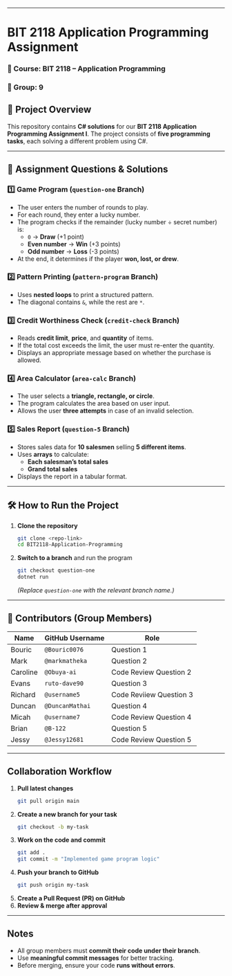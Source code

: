 
---

# **BIT 2118 Application Programming Assignment**  

### **📌 Course:** BIT 2118 – Application Programming  
### **📌 Group:** 9   

## **📖 Project Overview**  
This repository contains **C# solutions** for our **BIT 2118 Application Programming Assignment I**. The project consists of **five programming tasks**, each solving a different problem using C#.  

---

## **📜 Assignment Questions & Solutions**  

### **1️⃣ Game Program (`question-one` Branch)**  
- The user enters the number of rounds to play.  
- For each round, they enter a lucky number.  
- The program checks if the remainder (lucky number ÷ secret number) is:  
  - `0` → **Draw** (+1 point)  
  - **Even number** → **Win** (+3 points)  
  - **Odd number** → **Loss** (-3 points)  
- At the end, it determines if the player **won, lost, or drew**.  

### **2️⃣ Pattern Printing (`pattern-program` Branch)**  
- Uses **nested loops** to print a structured pattern.  
- The diagonal contains `&`, while the rest are `*`.  

### **3️⃣ Credit Worthiness Check (`credit-check` Branch)**  
- Reads **credit limit**, **price**, and **quantity** of items.  
- If the total cost exceeds the limit, the user must re-enter the quantity.  
- Displays an appropriate message based on whether the purchase is allowed.  

### **4️⃣ Area Calculator (`area-calc` Branch)**  
- The user selects a **triangle, rectangle, or circle**.  
- The program calculates the area based on user input.  
- Allows the user **three attempts** in case of an invalid selection.  

### **5️⃣ Sales Report (`question-5` Branch)**  
- Stores sales data for **10 salesmen** selling **5 different items**.  
- Uses **arrays** to calculate:  
  - **Each salesman’s total sales**  
  - **Grand total sales**  
- Displays the report in a tabular format.  

---

## **🛠️ How to Run the Project**  

1. **Clone the repository**  
   ```sh
   git clone <repo-link>
   cd BIT2118-Application-Programming
   ```
2. **Switch to a branch** and run the program  
   ```sh
   git checkout question-one
   dotnet run
   ```
   *(Replace `question-one` with the relevant branch name.)*  

---

## **👥 Contributors (Group Members)**  
| Name | GitHub Username | Role |  
|------|---------------|------|  
| Bouric | `@Bouric0076` | Question 1 |  
| Mark | `@markmatheka` | Question 2 |  
| Caroline | `@Obuya-ai` | Code Review Question 2 |  
| Evans| `ruto-dave90` | Question 3 |  
| Richard | `@username5` | Code Reviiew Question 3 |  
| Duncan | `@DuncanMathai` | Question 4 |  
| Micah | `@username7` | Code Review Question 4 |  
| Brian | `@B-122` | Question 5 |  
| Jessy | `@Jessy12681` | Code Review Question 5 |  

---

## **Collaboration Workflow**  
1. **Pull latest changes**  
   ```sh
   git pull origin main
   ```
2. **Create a new branch for your task**  
   ```sh
   git checkout -b my-task
   ```
3. **Work on the code and commit**  
   ```sh
   git add .
   git commit -m "Implemented game program logic"
   ```
4. **Push your branch to GitHub**  
   ```sh
   git push origin my-task
   ```
5. **Create a Pull Request (PR) on GitHub**  
6. **Review & merge after approval**  

---

## **Notes**
- All group members must **commit their code under their branch**.  
- Use **meaningful commit messages** for better tracking.  
- Before merging, ensure your code **runs without errors**.  
